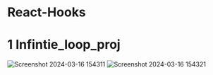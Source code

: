 # React-Hooks

# 1 Infintie_loop_proj

![Screenshot 2024-03-16 154311](https://github.com/ArchProtios/React-Hooks/assets/99127122/86be9416-502f-4e11-8456-17a83da6fa6c)
![Screenshot 2024-03-16 154321](https://github.com/ArchProtios/React-Hooks/assets/99127122/c86c3b37-d2b9-41b1-85b9-afa330c705e4)
